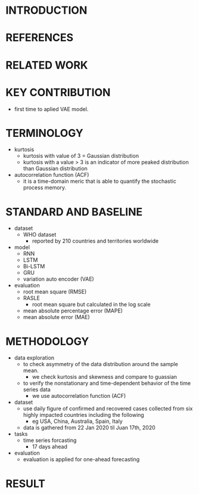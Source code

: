 # INTRODUCTION
# REFERENCES
# RELATED WORK
# KEY CONTRIBUTION
* first time to aplied VAE model.
# TERMINOLOGY
* kurtosis
    * kurtosis with value of 3 = Gaussian distribution
    * kurtosis with a value > 3 is an indicator of more peaked distribution than Gaussian distribution
* autocorrelation function (ACF)
    * it is a time-domain meric that is able to quantify the stochastic process memory.

# STANDARD AND BASELINE
* dataset
    * WHO dataset 
        * reported by 210 countries and territories worldwide
* model 
    * RNN
    * LSTM
    * Bi-LSTM
    * GRU
    * variation auto encoder (VAE)
* evaluation
    * root mean square (RMSE)
    * RASLE 
        * root mean square but calculated in the log scale
    * mean absolute percentage error (MAPE)
    * mean absolute error (MAE)
# METHODOLOGY
* data exploration
    * to check asymmetry of the data distribution around the sample mean. 
        * we check kurtosis and skewness and compare to guassian 
    * to verify the nonstationary and time-dependent behavior of the time series data
        * we use autocorrelation function (ACF)
* dataset
    * use daily figure of confirmed and recovered cases collected from six 
     highly impacted countries including the following
        * eg USA, China, Australia, Spain, Italy
    * data is gathered from 22 Jan 2020 til Juan 17th, 2020
* tasks
    * time series forcasting 
        * 17 days ahead 
* evaluation
    * evaluation is applied for one-ahead forecasting  
# RESULT
